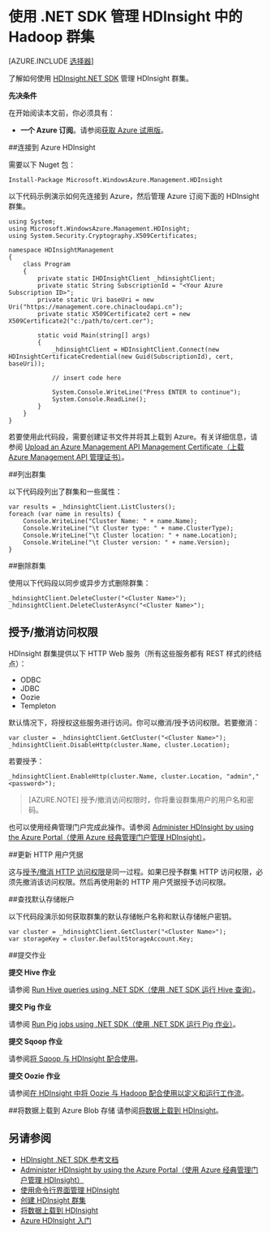 <properties
	pageTitle="使用 .NET SDK 管理 HDInsight 中的 Hadoop 群集 | Azure"
	description="了解如何使用 HDInsight .NET SDK 针对 HDInsight 中的 Hadoop 群集执行管理任务。"
	services="hdinsight"
	editor="cgronlun"
	manager="paulettm"
	tags="azure-portal"
	authors="mumian"
	documentationCenter=""/>

<tags
	ms.service="hdinsight"
	ms.date="09/02/2016"
	wacn.date="10/25/2016"/>

# 使用 .NET SDK 管理 HDInsight 中的 Hadoop 群集

[AZURE.INCLUDE [选择器](../../includes/hdinsight-portal-management-selector.md)]

了解如何使用 [HDInsight.NET SDK](https://msdn.microsoft.com/zh-cn/library/mt271028.aspx) 管理 HDInsight 群集。


**先决条件**

在开始阅读本文前，你必须具有：

- **一个 Azure 订阅**。请参阅[获取 Azure 试用版](/pricing/1rmb-trial/)。


##连接到 Azure HDInsight

需要以下 Nuget 包：

	Install-Package Microsoft.WindowsAzure.Management.HDInsight

以下代码示例演示如何先连接到 Azure，然后管理 Azure 订阅下面的 HDInsight 群集。

	using System;
	using Microsoft.WindowsAzure.Management.HDInsight;
	using System.Security.Cryptography.X509Certificates;

	namespace HDInsightManagement
	{
		class Program
		{
			private static IHDInsightClient _hdinsightClient;
			private static String SubscriptionId = "<Your Azure Subscription ID>";
			private static Uri baseUri = new Uri("https://management.core.chinacloudapi.cn");
			private static X509Certificate2 cert = new X509Certificate2("c:/path/to/cert.cer");

			static void Main(string[] args)
			{
				_hdinsightClient = HDInsightClient.Connect(new HDInsightCertificateCredential(new Guid(SubscriptionId), cert, baseUri));

				// insert code here

				System.Console.WriteLine("Press ENTER to continue");
				System.Console.ReadLine();
			}
		}
	}

若要使用此代码段，需要创建证书文件并将其上载到 Azure。有关详细信息，请参阅 [Upload an Azure Management API Management Certificate（上载 Azure Management API 管理证书）](/documentation/articles/azure-api-management-certs/)。

##列出群集

以下代码段列出了群集和一些属性：

    var results = _hdinsightClient.ListClusters();
    foreach (var name in results) {
        Console.WriteLine("Cluster Name: " + name.Name);
        Console.WriteLine("\t Cluster type: " + name.ClusterType);
        Console.WriteLine("\t Cluster location: " + name.Location);
        Console.WriteLine("\t Cluster version: " + name.Version);
    }

##删除群集

使用以下代码段以同步或异步方式删除群集：

    _hdinsightClient.DeleteCluster("<Cluster Name>");
    _hdinsightClient.DeleteClusterAsync("<Cluster Name>");

## <a name="grant/revoke-access"></a>授予/撤消访问权限

HDInsight 群集提供以下 HTTP Web 服务（所有这些服务都有 REST 样式的终结点）：

- ODBC
- JDBC
- Oozie
- Templeton


默认情况下，将授权这些服务进行访问。你可以撤消/授予访问权限。若要撤消：

	var cluster = _hdinsightClient.GetCluster("<Cluster Name>");
    _hdinsightClient.DisableHttp(cluster.Name, cluster.Location);

若要授予：

	_hdinsightClient.EnableHttp(cluster.Name, cluster.Location, "admin","<password>");

>[AZURE.NOTE] 授予/撤消访问权限时，你将重设群集用户的用户名和密码。

也可以使用经典管理门户完成此操作。请参阅 [Administer HDInsight by using the Azure Portal（使用 Azure 经典管理门户管理 HDInsight）][hdinsight-admin-portal]。

##更新 HTTP 用户凭据

这与[授予/撤消 HTTP 访问权限](#grant/revoke-access)是同一过程。如果已授予群集 HTTP 访问权限，必须先撤消该访问权限。然后再使用新的 HTTP 用户凭据授予访问权限。


##查找默认存储帐户

以下代码段演示如何获取群集的默认存储帐户名称和默认存储帐户密钥。

	var cluster = _hdinsightClient.GetCluster("<Cluster Name>");
	var storageKey = cluster.DefaultStorageAccount.Key;


##提交作业

**提交 Hive 作业**

请参阅 [Run Hive queries using .NET SDK（使用 .NET SDK 运行 Hive 查询）](/documentation/articles/hdinsight-hadoop-use-hive-dotnet-sdk/)。

**提交 Pig 作业**

请参阅 [Run Pig jobs using .NET SDK（使用 .NET SDK 运行 Pig 作业）](/documentation/articles/hdinsight-hadoop-use-pig-dotnet-sdk-v1/)。

**提交 Sqoop 作业**

请参阅[将 Sqoop 与 HDInsight 配合使用](/documentation/articles/hdinsight-hadoop-use-sqoop-dotnet-sdk/)。

**提交 Oozie 作业**

请参阅[在 HDInsight 中将 Oozie 与 Hadoop 配合使用以定义和运行工作流](/documentation/articles/hdinsight-use-oozie/)。

##将数据上载到 Azure Blob 存储
请参阅[将数据上载到 HDInsight][hdinsight-upload-data]。


## 另请参阅
* [HDInsight .NET SDK 参考文档](https://msdn.microsoft.com/zh-cn/library/mt271028.aspx)
* [Administer HDInsight by using the Azure Portal（使用 Azure 经典管理门户管理 HDInsight）][hdinsight-admin-portal]
* [使用命令行界面管理 HDInsight][hdinsight-admin-cli]
* [创建 HDInsight 群集][hdinsight-provision]
* [将数据上载到 HDInsight][hdinsight-upload-data]
* [Azure HDInsight 入门][hdinsight-get-started]


[azure-purchase-options]: /pricing/overview/
[azure-member-offers]: /pricing/member-offers/
[azure-trial]: /pricing/1rmb-trial/

[hdinsight-get-started]: /documentation/articles/hdinsight-hadoop-tutorial-get-started-windows-v1/
[hdinsight-provision]: /documentation/articles/hdinsight-provision-clusters-v1/
[hdinsight-provision-custom-options]: /documentation/articles/hdinsight-provision-clusters-v1/#configuration
[hdinsight-submit-jobs]: /documentation/articles/hdinsight-submit-hadoop-jobs-programmatically/

[hdinsight-admin-cli]: /documentation/articles/hdinsight-administer-use-command-line/
[hdinsight-admin-portal]: /documentation/articles/hdinsight-administer-use-management-portal-v1/
[hdinsight-storage]: /documentation/articles/hdinsight-hadoop-use-blob-storage/
[hdinsight-use-hive]: /documentation/articles/hdinsight-use-hive/
[hdinsight-use-mapreduce]: /documentation/articles/hdinsight-use-mapreduce/
[hdinsight-upload-data]: /documentation/articles/hdinsight-upload-data/
[hdinsight-flight]: /documentation/articles/hdinsight-analyze-flight-delay-data/



<!---HONumber=Mooncake_0530_2016-->